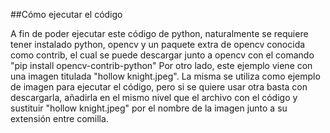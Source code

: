 ##Cómo ejecutar el código

A fin de poder ejecutar este código de python, naturalmente se requiere tener instalado python, opencv y un paquete extra de opencv conocida como contrib, el cual se puede descargar junto a opencv con el comando "pip install opencv-contrib-python"
Por otro lado, este ejemplo viene con una imagen titulada "hollow knight.jpeg". La misma se utiliza como ejemplo de imagen para ejecutar el código, pero si se quiere usar otra basta con descargarla, añadirla en el mismo nivel que el archivo con el código y sustituir "hollow knight.jpeg" por el nombre de la imagen junto a su extensión entre comilla.
